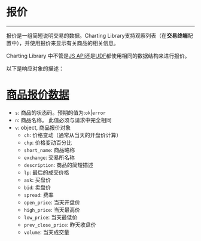 # 报价

---

报价是一组简短说明交易的数据。Charting Library支持观察列表（在**交易终端**配置中），并使用报价来显示有关商品的相关信息。

Charting Library 中不管是[JS API](/book/JS-Api.md)还是[UDF](/book/UDF.md)都使用相同的数据结构来进行报价。

以下是响应对象的描述：

# [商品报价数据](#商品报价数据)

* `s`: 商品的状态码。预期的值为:`ok`\|`error`
* `n`: 商品名称。 此值必须与请求中完全相同
* `v`: object, 商品报价对象
  * `ch`: 价格变动（通常从当天的开盘价计算）
  * `chp`: 价格变动百分比
  * `short_name`: 商品略称
  * `exchange`: 交易所名称
  * `description`: 商品的简短描述
  * `lp`: 最后的成交价格
  * `ask`: 买盘价
  * `bid`: 卖盘价
  * `spread`: 费率
  * `open_price`: 当天开盘价
  * `high_price`: 当天最高价
  * `low_price`: 当天最低价
  * `prev_close_price`: 昨天收盘价
  * `volume`: 当天成交量



